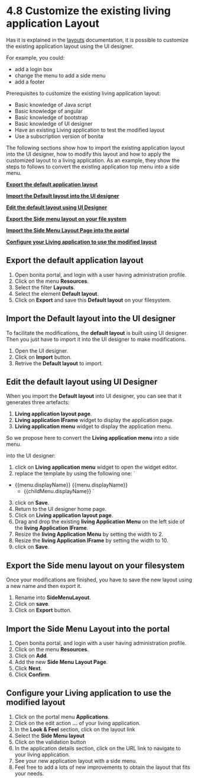 # 4.8 Customize the existing living application Layout

Has it is explained in the [layouts](/layouts.md) documentation, it is possible to customize the existing application layout using the UI designer.

For example, you could:

* add a login box
* change the menu to add a side menu
* add a footer

Prerequisites to customize the existing living application layout:

* Basic knowledge of Java script
* Basic knowledge of angular
* Basic knowledge of bootstrap
* Basic knowledge of UI designer
* Have an existing Living application to test the modified layout
* Use a subscription version of bonita

The following sections show how to import the existing application layout into the UI designer, 
how to modify this layout
and how to apply the customized layout to a living application.
As an example, they show the steps to follows to convert the existing application top menu into a side menu.

**[Export the default application layout](#export_layout)**

**[Import the **Default layout** into the UI designer](#import_layout)**

**[Edit the default layout using UI Designer](#edit_layout)**

**[Export the **Side menu layout** on your file system](#export_side_menu_layout)**

**[Import the **Side Menu Layout Page** into the portal](#import_side_menu_layout)**

**[Configure your Living application to use the modified layout](#use_side_menu_layout)**

## Export the default application layout

1. Open bonita portal, and login with a user having administration profile.
2. Click on the menu **Resources**.
3. Select the filter **Layouts**.
4. Select the element **Default layout**.
5. Click on **Export** and save this **Default layout** on your filesystem.

## Import the **Default layout** into the UI designer

To facilitate the modifications, the **default layout** is built using UI designer. Then you just have to import it into the UI designer to make modifications.

1. Open the UI designer.
2. Click on **Import** button.
3. Retrive the **Default layout** to import.

## Edit the default layout using UI Designer

When you import the **Default layout** into UI designer, you can see that it generates three artefacts:

1. **Living application layout page**.
2. **Living application IFrame** widget to display the application page.
3. **Living application menu** widget to display the application menu.

So we propose here to convert the **Living application menu** into a side menu.

into the UI designer:

1. click on **Living application menu** widget to open the widget editor.
2. replace the template by using the following one:
`

  * {{menu.displayName}}
{{menu.displayName}}
    * {{childMenu.displayName}}
`
3. click on **Save**.
4. Return to the UI designer home page.
5. Click on **Living application layout page**.
6. Drag and drop the existing **living Application Menu** on the left side of the **living Application IFrame**.
7. Resize the **living Application Menu** by setting the width to 2\.
8. Resize the **living Application IFrame** by setting the width to 10\.
9. click on **Save**.

## Export the **Side menu layout** on your filesystem

Once your modifications are finished, you have to save the new layout using a new name and then export it.

1. Rename into **SideMenuLayout**.
2. Click on **save**.
3. Click on **Export** button.

## Import the **Side Menu Layout** into the portal

1. Open bonita portal, and login with a user having administration profile.
2. Click on the menu **Resources**.
3. Click on **Add**.
4. Add the new **Side Menu Layout Page**.
5. Click **Next**.
6. Click **Confirm**.

## Configure your Living application to use the modified layout

1. Click on the portal menu **Applications**.
2. Click on the edit action **...** of your living application.
3. In the **Look & Feel** section, click on the layout link
4. Select the **Side Menu layout**
5. Click on the validation button 
6. In the application details section, click on the URL link to navigate to your living application.
7. See your new application layout with a side menu.
8. Feel free to add a lots of new improvements to obtain the layout that fits your needs.